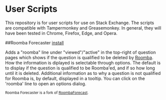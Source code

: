 # User Scripts
This repository is for user scripts for use on Stack Exchange.  The scripts are
compatible with Tampermonkey and Greasemonkey. In general, they will have been tested in Chrome, Firefox, Edge, and Opera.

##Roomba Forecaster
[install](https://github.com/makyen/StackExchange-userscripts/raw/master/RoombaForecaster/RoombaForecaster.user.js)

Adds a "roomba" line under "viewed"/"active" in the top-right of question pages which shows if the question
is qualified to be deleted by [Roomba](http://stackoverflow.com/help/roomba).  How the information is diplayed is selectable through
options. The default is to display if the question is qualified to be Roomba'ed, and if so how long until it is deleted. Additional information
as to why a question is not qualified for Roomba is, by default, displayed in a tooltip. You can click on the 'roomba' line to open an options dialog.

<sup>Roomba Forecaster is a fork of [RoombaForecast](https://github.com/Siguza/StackScripts/blob/master/RoombaForecast.user.js).</sup>

